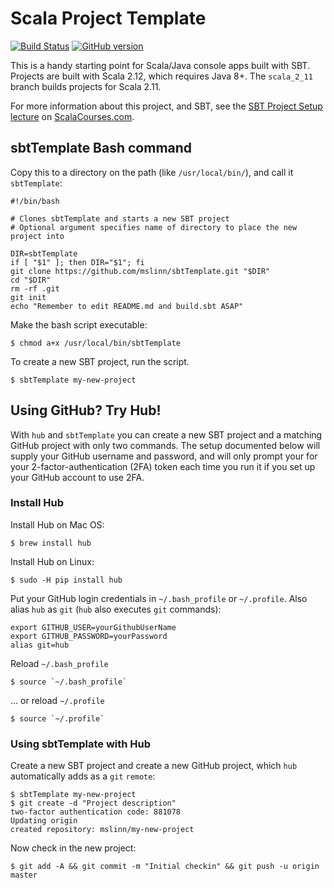 # Scala Project Template #

[![Build Status](https://travis-ci.org/mslinn/sbtTemplate.svg?branch=master)](https://travis-ci.org/mslinn/sbtTemplate)
[![GitHub version](https://badge.fury.io/gh/mslinn%2FsbtTemplate.svg)](https://badge.fury.io/gh/mslinn%2FsbtTemplate)

This is a handy starting point for Scala/Java console apps built with SBT.
Projects are built with Scala 2.12, which requires Java 8+.
The `scala_2_11` branch builds projects for Scala 2.11.

For more information about this project, and SBT, see the [SBT Project Setup lecture](https://scalacourses.com/student/showLecture/135) on [ScalaCourses.com](https://www.ScalaCourses.com).

## sbtTemplate Bash command

Copy this to a directory on the path (like `/usr/local/bin/`), and call it `sbtTemplate`:

```
#!/bin/bash

# Clones sbtTemplate and starts a new SBT project
# Optional argument specifies name of directory to place the new project into

DIR=sbtTemplate
if [ "$1" ]; then DIR="$1"; fi
git clone https://github.com/mslinn/sbtTemplate.git "$DIR"
cd "$DIR"
rm -rf .git
git init
echo "Remember to edit README.md and build.sbt ASAP"
```

Make the bash script executable:

    $ chmod a+x /usr/local/bin/sbtTemplate

To create a new SBT project, run the script.

    $ sbtTemplate my-new-project

## Using GitHub? Try Hub!
With `hub` and `sbtTemplate` you can create a new SBT project and a matching GitHub project with only two commands.
The setup documented below will supply your GitHub username and password,
and will only prompt your for your 2-factor-authentication (2FA) token each time
you run it if you set up your GitHub account to use 2FA.

### Install Hub
Install Hub on Mac OS:

    $ brew install hub

Install Hub on Linux:

    $ sudo -H pip install hub

Put your GitHub login credentials in `~/.bash_profile` or `~/.profile`.
Also alias `hub` as `git` (`hub` also executes `git` commands):

    export GITHUB_USER=yourGithubUserName
    export GITHUB_PASSWORD=yourPassword
    alias git=hub

Reload `~/.bash_profile`

    $ source `~/.bash_profile`

... or reload `~/.profile`

    $ source `~/.profile`

### Using sbtTemplate with Hub
Create a new SBT project and create a new GitHub project, which `hub` automatically adds as a `git` `remote`:

    $ sbtTemplate my-new-project
    $ git create -d "Project description"
    two-factor authentication code: 881078
    Updating origin
    created repository: mslinn/my-new-project

Now check in the new project:

    $ git add -A && git commit -m "Initial checkin" && git push -u origin master
